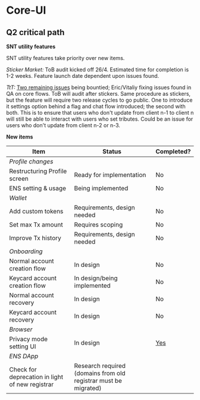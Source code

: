# Core-UI

## Q2 critical path

**SNT utility features**

SNT utility features take priority over new items.

_Sticker Market:_ ToB audit kicked off 26/4. Estimated time for completion is 1-2 weeks. Feature launch date dependent upon issues found.

_TtT:_ [Two remaining issues](https://github.com/status-im/status-react/issues?q=is%3Aissue+is%3Aopen+label%3Atribute-to-talk) being bountied; Eric/Vitaliy fixing issues found in QA on core flows. ToB will audit after stickers. Same procedure as stickers, but the feature will require two release cycles to go public. One to introduce it settings option behind a flag and chat flow introduced; the second with both. This is to ensure that users who don't update from client n-1 to client n will still be able to interact with users who set tributes. Could be an issue for users who don't update from client n-2 or n-3.  


**New items**

| Item | Status | Completed? |
| -------- | -------- | -------- |
| _Profile changes_     |    | 
| Restructuring Profile screen | Ready for implementation | No |
| ENS setting & usage | Being implemented | No |
| _Wallet_ |  | |
| Add custom tokens | Requirements, design needed | No |
| Set max Tx amount | Requires scoping | No | 
| Improve Tx history | Requirements, design needed | No |
| _Onboarding_ |  | |
| Normal account creation flow | In design | No |
| Keycard account creation flow | In design/being implemented | No |
| Normal account recovery | In design | No |
| Keycard account recovery | In design | No |
| _Browser_ | | | 
| Privacy mode setting UI | In design | [Yes](https://github.com/status-im/status-react/pull/8112) |
| _ENS DApp_ | | |
| Check for deprecation in light of new registrar | Research required (domains from old registrar must be migrated) | |



